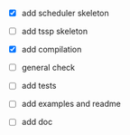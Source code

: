 - [x] add scheduler skeleton 
- [ ] add tssp skeleton 
- [x] add compilation
- [ ] general check 
- [ ] add tests
- [ ] add examples and readme
- [ ] add doc



